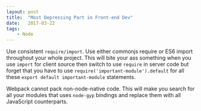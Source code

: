 ```yaml
---
layout: post
title:  "Most Depressing Part in Front-end Dev"
date:   2017-03-22
tags:   
    - Node
---
```


Use consistent `require/import`. Use either commonjs require or ES6 import throughout your whole project. This will bite your ass something when you use `import` for client source then switch to use `require` in server code but forget that you have to use `require('important-module').default` for all these `export default important-module` statements.

Webpack cannot pack non-node-native code. This will make you search for all your modules that uses `node-gyp` bindings and replace them with all JavaScript counterparts.



